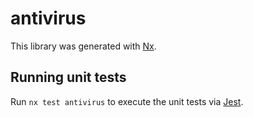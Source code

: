 # antivirus

This library was generated with [Nx](https://nx.dev).

## Running unit tests

Run `nx test antivirus` to execute the unit tests via [Jest](https://jestjs.io).
